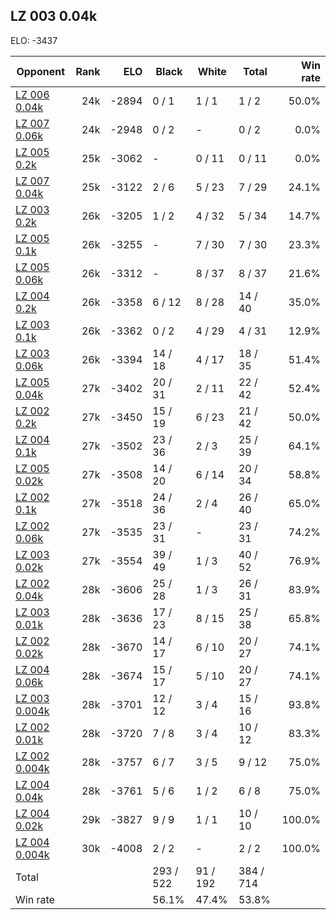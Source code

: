 ## LZ 003 0.04k ##

ELO: -3437

Opponent | Rank | ELO | Black | White | Total | Win rate
---------|-----:|----:|-------|-------|-------|-------:
[LZ 006 0.04k](LZ%20006%200.04k.md) | 24k | -2894 | 0 / 1 | 1 / 1 | 1 / 2 | 50.0%
[LZ 007 0.06k](LZ%20007%200.06k.md) | 24k | -2948 | 0 / 2 | - | 0 / 2 | 0.0%
[LZ 005 0.2k](LZ%20005%200.2k.md) | 25k | -3062 | - | 0 / 11 | 0 / 11 | 0.0%
[LZ 007 0.04k](LZ%20007%200.04k.md) | 25k | -3122 | 2 / 6 | 5 / 23 | 7 / 29 | 24.1%
[LZ 003 0.2k](LZ%20003%200.2k.md) | 26k | -3205 | 1 / 2 | 4 / 32 | 5 / 34 | 14.7%
[LZ 005 0.1k](LZ%20005%200.1k.md) | 26k | -3255 | - | 7 / 30 | 7 / 30 | 23.3%
[LZ 005 0.06k](LZ%20005%200.06k.md) | 26k | -3312 | - | 8 / 37 | 8 / 37 | 21.6%
[LZ 004 0.2k](LZ%20004%200.2k.md) | 26k | -3358 | 6 / 12 | 8 / 28 | 14 / 40 | 35.0%
[LZ 003 0.1k](LZ%20003%200.1k.md) | 26k | -3362 | 0 / 2 | 4 / 29 | 4 / 31 | 12.9%
[LZ 003 0.06k](LZ%20003%200.06k.md) | 26k | -3394 | 14 / 18 | 4 / 17 | 18 / 35 | 51.4%
[LZ 005 0.04k](LZ%20005%200.04k.md) | 27k | -3402 | 20 / 31 | 2 / 11 | 22 / 42 | 52.4%
[LZ 002 0.2k](LZ%20002%200.2k.md) | 27k | -3450 | 15 / 19 | 6 / 23 | 21 / 42 | 50.0%
[LZ 004 0.1k](LZ%20004%200.1k.md) | 27k | -3502 | 23 / 36 | 2 / 3 | 25 / 39 | 64.1%
[LZ 005 0.02k](LZ%20005%200.02k.md) | 27k | -3508 | 14 / 20 | 6 / 14 | 20 / 34 | 58.8%
[LZ 002 0.1k](LZ%20002%200.1k.md) | 27k | -3518 | 24 / 36 | 2 / 4 | 26 / 40 | 65.0%
[LZ 002 0.06k](LZ%20002%200.06k.md) | 27k | -3535 | 23 / 31 | - | 23 / 31 | 74.2%
[LZ 003 0.02k](LZ%20003%200.02k.md) | 27k | -3554 | 39 / 49 | 1 / 3 | 40 / 52 | 76.9%
[LZ 002 0.04k](LZ%20002%200.04k.md) | 28k | -3606 | 25 / 28 | 1 / 3 | 26 / 31 | 83.9%
[LZ 003 0.01k](LZ%20003%200.01k.md) | 28k | -3636 | 17 / 23 | 8 / 15 | 25 / 38 | 65.8%
[LZ 002 0.02k](LZ%20002%200.02k.md) | 28k | -3670 | 14 / 17 | 6 / 10 | 20 / 27 | 74.1%
[LZ 004 0.06k](LZ%20004%200.06k.md) | 28k | -3674 | 15 / 17 | 5 / 10 | 20 / 27 | 74.1%
[LZ 003 0.004k](LZ%20003%200.004k.md) | 28k | -3701 | 12 / 12 | 3 / 4 | 15 / 16 | 93.8%
[LZ 002 0.01k](LZ%20002%200.01k.md) | 28k | -3720 | 7 / 8 | 3 / 4 | 10 / 12 | 83.3%
[LZ 002 0.004k](LZ%20002%200.004k.md) | 28k | -3757 | 6 / 7 | 3 / 5 | 9 / 12 | 75.0%
[LZ 004 0.04k](LZ%20004%200.04k.md) | 28k | -3761 | 5 / 6 | 1 / 2 | 6 / 8 | 75.0%
[LZ 004 0.02k](LZ%20004%200.02k.md) | 29k | -3827 | 9 / 9 | 1 / 1 | 10 / 10 | 100.0%
[LZ 004 0.004k](LZ%20004%200.004k.md) | 30k | -4008 | 2 / 2 | - | 2 / 2 | 100.0%
Total | | | 293 / 522 | 91 / 192 | 384 / 714 | 
Win rate| | | 56.1% | 47.4% | 53.8% | 
